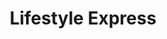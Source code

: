 ---
title: "Lifestyle Express"
url: /gateshead/lifestyle-express-maple-avenue/
shop: convenience
---